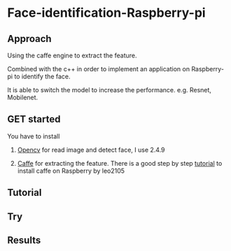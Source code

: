 # Face-identification-Raspberry-pi


## Approach 

Using the caffe engine to extract the feature.

Combined with the c++ in order to implement an application on Raspberry-pi to identify the face.

It is able to switch the model to increase the performance. e.g. Resnet, Mobilenet.


## GET started

You have to install

1. [Opencv](https://opencv.org/)  for read image and detect face, I use 2.4.9

2.  [Caffe](https://caffe.berkeleyvision.org/) for extracting the feature. There is a good step by step [tutorial](https://github.com/leo2105/Caffe-installation-Raspberry-Pi-3)  to install caffe on Raspberry by leo2105

## Tutorial




## Try 


## Results




